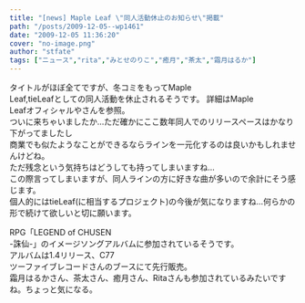 ```yaml
---
title: "[news] Maple Leaf \"同人活動休止のお知らせ\"掲載"
path: "/posts/2009-12-05--wp1461"
date: "2009-12-05 11:36:20"
cover: "no-image.png"
author: "stfate"
tags: ["ニュース","rita","みとせのりこ","癒月","茶太","霜月はるか"]
---
```


<style type="text/css">
<!--
p {white-space: pre-wrap};
-->
</style>


タイトルがほぼ全てですが、冬コミをもってMaple Leaf,tieLeafとしての同人活動を休止されるそうです。
詳細はMaple Leafオフィシャルやさんを参照。
ついに来ちゃいましたか…ただ確かにここ数年同人でのリリースペースはかなり下がってましたし
商業でも似たようなことができるならラインを一元化するのは良いかもしれませんけどね。
ただ残念という気持ちはどうしても持ってしまいますね…
この際言ってしまいますが、同人ラインの方に好きな曲が多いので余計にそう感じます。
個人的にはtieLeaf(に相当するプロジェクト)の今後が気になりますね…何らかの形で続けて欲しいと切に願います。


RPG「LEGEND of CHUSEN -誅仙-」のイメージソングアルバムに参加されているそうです。
アルバムは1.4リリース、C77 ツーファイブレコードさんのブースにて先行販売。
霜月はるかさん、茶太さん、癒月さん、Ritaさんも参加されているみたいですね。ちょっと気になる。
